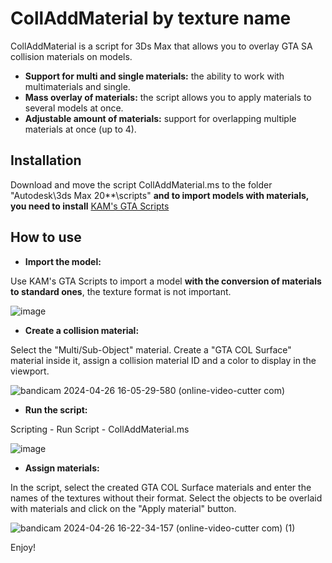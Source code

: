 # CollAddMaterial by texture name
CollAddMaterial is a script for 3Ds Max that allows you to overlay GTA SA collision materials on models.

* **Support for multi and single materials:** the ability to work with multimaterials and single.
* **Mass overlay of materials:** the script allows you to apply materials to several models at once.
* **Adjustable amount of materials:** support for overlapping multiple materials at once (up to 4).

## Installation
Download and move the script CollAddMaterial.ms to the folder "Autodesk\3ds Max 20**\scripts" **and to import models with materials, you need to install** [KAM's GTA Scripts](https://gtaforums.com/topic/907323-rel-kams-gta-scripts-2018-upd-31052020/)

## How to use
* **Import the model:**

Use KAM's GTA Scripts to import a model **with the conversion of materials to standard ones**, the texture format is not important.

![image](https://github.com/egasvegas1109/CollAddMaterial/assets/50997210/7bc682a9-d9ab-46ae-b685-8bd249e5069a)

* **Create a collision material:**

Select the "Multi/Sub-Object" material. Create a "GTA COL Surface" material inside it, assign a collision material ID and a color to display in the viewport.

![bandicam 2024-04-26 16-05-29-580 (online-video-cutter com)](https://github.com/egasvegas1109/CollAddMaterial/assets/50997210/3024f911-cea5-46c9-8e14-c6c384d299d5)

* **Run the script:**

Scripting - Run Script - CollAddMaterial.ms

![image](https://github.com/egasvegas1109/CollAddMaterial/assets/50997210/79e35453-2433-47e4-a6b4-dc90b7fcce01)

* **Assign materials:**

In the script, select the created GTA COL Surface materials and enter the names of the textures without their format. Select the objects to be overlaid with materials and click on the "Apply material" button.

![bandicam 2024-04-26 16-22-34-157 (online-video-cutter com) (1)](https://github.com/egasvegas1109/CollAddMaterial/assets/50997210/1bbb4a78-a6d8-4023-9cc7-90797dbd0327)

Enjoy!




